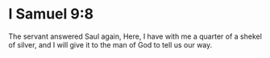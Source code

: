 # I Samuel 9:8

The servant answered Saul again, Here, I have with me a quarter of a shekel of silver, and I will give it to the man of God to tell us our way.
